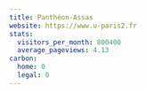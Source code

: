 ```yaml
---
title: Panthéon-Assas
website: https://www.u-paris2.fr
stats:
  visitors_per_month: 800400
  average_pageviews: 4.13
carbon:
  home: 0
  legal: 0
---
```

